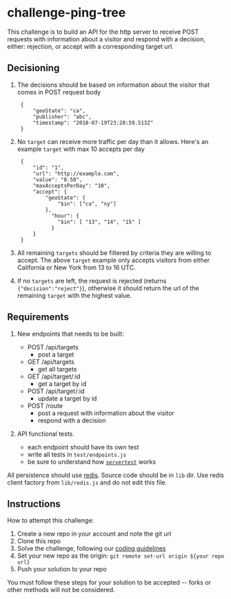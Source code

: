 # challenge-ping-tree

This challenge is to build an API for the http server to receive POST requests with information about a visitor and respond with a decision, either: rejection, or accept with a corresponding target url.

## Decisioning

1) The decisions should be based on information about the visitor that comes in POST request body
 
        {
            "geoState": "ca",
            "publisher": "abc",
            "timestamp": "2018-07-19T23:28:59.513Z"
        }

2) No `target` can receive more traffic per day than it allows. Here's an example `target` with max 10 accepts per day

        {
            "id": "1",
            "url": "http://example.com",
            "value": "0.50",
            "maxAcceptsPerDay": "10",
            "accept": {
                "geoState": {
                    "$in": ["ca", "ny"]
                },
                  "hour": {
                    "$in": [ "13", "14", "15" ]
                  }
            }
        }

4) All remaining `targets` should be filtered by criteria they are willing to accept. The above `target` example only accepts visitors from either California or New York from 13 to 16 UTC.

5) If no `targets` are left, the request is rejected (returns `{"decision":"reject"}`), otherwise it should return the url of the remaining `target` with the highest value.


## Requirements

1. New endpoints that needs to be built:
   - POST /api/targets
      - post a target
   - GET /api/targets
      - get all targets
   - GET /api/target/:id
      - get a target by id
    - POST /api/target/:id
      - update a target by id
   - POST /route
      - post a request with information about the visitor
      - respond with a decision

2. API functional tests. 
   - each endpoint should have its own test
   - write all tests in `test/endpoints.js`
   - be sure to understand how [`servertest`](https://github.com/rvagg/servertest) works


All persistence should use [redis](http://redis.io). 
Source code should be in `lib` dir. 
Use redis client factory from `lib/redis.js` and do not edit this file.


## Instructions

How to attempt this challenge:

1. Create a new repo in your account and note the git url
2. Clone this repo
3. Solve the challenge, following our [coding guidelines](https://github.com/Interlincx/adnet-onboarding)
4. Set your new repo as the origin: `git remote set-url origin ${your repo url}`
5. Push your solution to your repo

You must follow these steps for your solution to be accepted -- forks or other methods will not be considered.